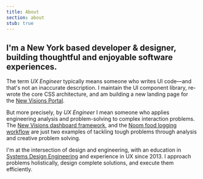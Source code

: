 ```yaml
---
title: About
section: about
stub: true
---
```


## I'm a New York based developer & designer, building thoughtful and enjoyable software experiences.

The term *UX Engineer* typically means someone who writes UI code—and that's not an inaccurate description. I maintain the UI component library, re-wrote the core CSS architecture, and am building a new landing page for the [New Visions Portal](https://portal.newvisions.org).

But more precisely, by *UX Engineer* I mean someone who applies engineering analysis and problem-solving to complex interaction problems. The [New Visions dashboard framework](./portfolio/newvisions), and the [Noom food logging workflow](./portfolio/noom) are just two examples of tackling tough problems through analysis and creative problem solving. 

I'm at the intersection of design and engineering, with an education in [Systems Design Engineering](https://uwaterloo.ca/systems-design-engineering/about-systems-design-engineering/what-systems-design-engineering) and experience in UX since 2013. I approach problems holistically, design complete solutions, and execute them efficiently.

<!-- Currently a UI engineer at [New Visions for Public Schools](https://newvisions.org), I build and manage the design system and component library, prototype and design new features for over 750 public schools in New York City, and evangelize frontend and UX best practices. -->

<!-- I've worked at MUSIC Group, Noom, KnowRoaming, Sony and Zynga, conducting market and customer research, developing user flows and wireframes, refining UIs, and testing prototypes. My company Chameleon Hearing Protection won the [Norman Esch Entrepreneurship award](https://uwaterloo.ca/engineering/news/six-teams-win-10000-each-annual-esch-awards) in March 2017, and was a semi-finalist for AC JumpStart. -->

<!-- ### I love singing and making music. -->

<!-- I'm currently tenor section leader in [The SymphoNYChorus](https://www.thesymphonychorus.com/), and I was the baritone section leader for the ICCA finalist group [The Water Boys](http://www.570news.com/2017/04/05/uw-capella-group-shot-world-title/). -->
